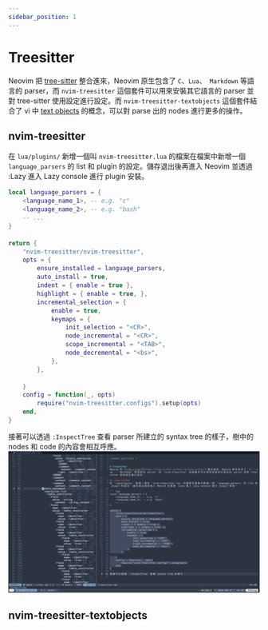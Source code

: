 ```yaml
---
sidebar_position: 1
---
```


# Treesitter
Neovim 把 [tree-sitter](https://tree-sitter.github.io/tree-sitter/) 整合進來，Neovim 原生包含了 `C`、`Lua`、` Markdown` 等語言的 parser，而 `nvim-treesitter` 這個套件可以用來安裝其它語言的 parser 並對 tree-sitter 使用設定進行設定。而 `nvim-treesitter-textobjects` 這個套件結合了 vi 中 [text objects](../basic-ways-to-change-text-in-vi#text-objects) 的概念，可以對 parse 出的 nodes 進行更多的操作。

## nvim-treesitter
在 `lua/plugins/` 新增一個叫 `nvim-treesitter.lua` 的檔案在檔案中新增一個 `language_parsers` 的 list 和 plugin 的設定。儲存退出後再進入 Neovim 並透過 :Lazy 進入 Lazy console 進行 plugin 安裝。

``` lua
local language_parsers = {
    <language_name_1>, -- e.g. "c"
    <language_name_2>, -- e.g. "bash"
    -- ...
}

return {
    "nvim-treesitter/nvim-treesitter",
    opts = {
        ensure_installed = language_parsers,
        auto_install = true,
        indent = { enable = true },
        highlight = { enable = true, },
        incremental_selection = {
            enable = true,
            keymaps = {
                init_selection = "<CR>",
                node_incremental = "<CR>",
                scope_incremental = "<TAB>",
                node_decremental = "<bs>",
            },
        },

    }
    config = function(_, opts)
        require("nvim-treesitter.configs").setup(opts)
    end,
}
```
接著可以透過 `:InspectTree` 查看 parser 所建立的 syntax tree 的樣子，樹中的 nodes 和 code 的內容會相互呼應。
![InspectTree](../images/InspectTree.png) 

## nvim-treesitter-textobjects


